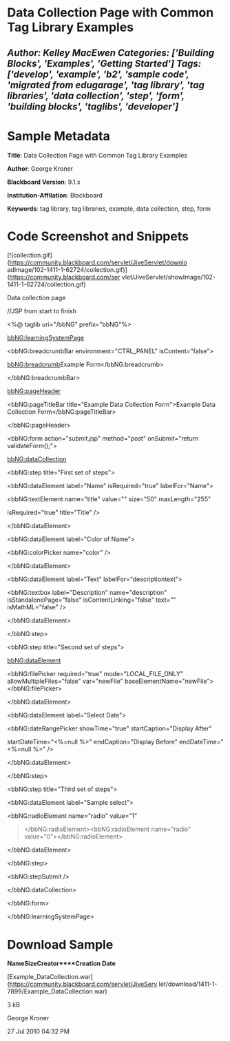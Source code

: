 # Data Collection Page with Common Tag Library Examples
*Author: Kelley MacEwen*
*Categories: ['Building Blocks', 'Examples', 'Getting Started']*
*Tags: ['develop', 'example', 'b2', 'sample code', 'migrated from edugarage', 'tag library', 'tag libraries', 'data collection', 'step', 'form', 'building blocks', 'taglibs', 'developer']*
---
# Sample Metadata

**Title**: Data Collection Page with Common Tag Library Examples

**Author**: George Kroner

**Blackboard Version**: 9.1.x

**Institution-Affilation**: Blackboard

**Keywords**: tag library, tag libraries, example, data collection, step, form

# Code Screenshot and Snippets

[![collection.gif](https://community.blackboard.com/servlet/JiveServlet/downlo
adImage/102-1411-1-62724/collection.gif)](https://community.blackboard.com/ser
vlet/JiveServlet/showImage/102-1411-1-62724/collection.gif)

Data collection page

//JSP from start to finish

<!DOCTYPE HTML PUBLIC "-//W3C//DTD HTML 4.01//EN" "[http://www.w3.org/TR/html4
/strict.dtd](https://community.blackboard.com/external-
link.jspa?url=http%3A//www.w3.org/TR/html4/strict.dtd)">

<%@ taglib uri="/bbNG" prefix="bbNG"%>

<bbNG:learningSystemPage>

<bbNG:breadcrumbBar environment="CTRL_PANEL" isContent="false">

<bbNG:breadcrumb>Example Form</bbNG:breadcrumb>

</bbNG:breadcrumbBar>

<bbNG:pageHeader>

<bbNG:pageTitleBar title="Example Data Collection Form">Example Data
Collection Form</bbNG:pageTitleBar>

</bbNG:pageHeader>

<bbNG:form action="submit.jsp" method="post" onSubmit="return
validateForm();">

<bbNG:dataCollection>

<bbNG:step title="First set of steps">

<bbNG:dataElement label="Name" isRequired="true" labelFor="Name">

<bbNG:textElement name="title" value="" size="50" maxLength="255"

isRequired="true" title="Title" />

</bbNG:dataElement>

<bbNG:dataElement label="Color of Name">

<bbNG:colorPicker name="color" />

</bbNG:dataElement>

<bbNG:dataElement label="Text" labelFor="descriptiontext">

<bbNG:textbox label="Description" name="description" isStandalonePage="false"
isContentLinking="false" text="" isMathML="false" />

</bbNG:dataElement>

</bbNG:step>

<bbNG:step title="Second set of steps">

<bbNG:dataElement>

<bbNG:filePicker required="true" mode="LOCAL_FILE_ONLY"
allowMultipleFiles="false" var="newFile"
baseElementName="newFile"></bbNG:filePicker>

</bbNG:dataElement>

<bbNG:dataElement label="Select Date">

<bbNG:dateRangePicker showTime="true" startCaption="Display After"

startDateTime="<%=null %>" endCaption="Display Before" endDateTime="<%=null
%>" />

</bbNG:dataElement>

</bbNG:step>

<bbNG:step title="Third set of steps">

<bbNG:dataElement label="Sample select">

<bbNG:radioElement name="radio" value="1"
></bbNG:radioElement><bbNG:radioElement name="radio"
value="0"></bbNG:radioElement>

</bbNG:dataElement>

</bbNG:step>

<bbNG:stepSubmit />

</bbNG:dataCollection>

</bbNG:form>

</bbNG:learningSystemPage>

# Download Sample

**Name****Size****Creator****Creation Date**

[Example_DataCollection.war](https://community.blackboard.com/servlet/JiveServ
let/download/1411-1-7899/Example_DataCollection.war)

3 kB

George Kroner

27 Jul 2010 04:32 PM

